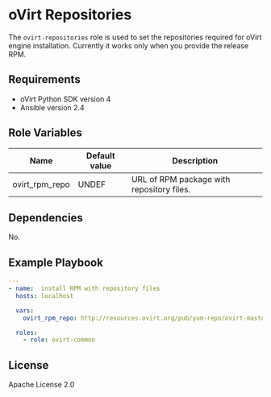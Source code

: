 
oVirt Repositories
==================

The `ovirt-repositories` role is used to set the repositories required for oVirt engine installation.
Currently it works only when you provide the release RPM.

Requirements
------------

 * oVirt Python SDK version 4
 * Ansible version 2.4

Role Variables
--------------

| Name                  | Default value         |  Description                              |
|-----------------------|-----------------------|-------------------------------------------|
| ovirt_rpm_repo        | UNDEF                 | URL of RPM package with repository files. |


Dependencies
------------

No.

Example Playbook
----------------

```yaml
---
- name:  install RPM with repository files
  hosts: localhost

  vars:
    ovirt_rpm_repo: http://resources.ovirt.org/pub/yum-repo/ovirt-master-release.rpm

  roles:
    - role: ovirt-common
```

License
-------

Apache License 2.0
